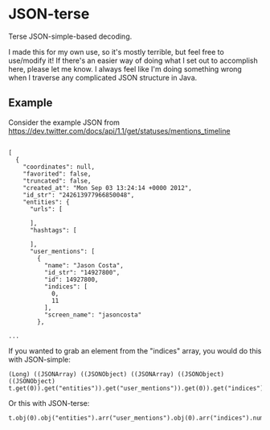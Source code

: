 JSON-terse
==========

Terse JSON-simple-based decoding.

I made this for my own use, so it's mostly terrible, but feel free to use/modify it! If there's an easier way of doing what I set out to accomplish here, please let me know. I always feel like I'm doing something wrong when I traverse any complicated JSON structure in Java.


Example
-------

Consider the example JSON from https://dev.twitter.com/docs/api/1.1/get/statuses/mentions_timeline

```

[
  {
    "coordinates": null,
    "favorited": false,
    "truncated": false,
    "created_at": "Mon Sep 03 13:24:14 +0000 2012",
    "id_str": "242613977966850048",
    "entities": {
      "urls": [
 
      ],
      "hashtags": [
 
      ],
      "user_mentions": [
        {
          "name": "Jason Costa",
          "id_str": "14927800",
          "id": 14927800,
          "indices": [
            0,
            11
          ],
          "screen_name": "jasoncosta"
        },

...

```

If you wanted to grab an element from the "indices" array, you would do this with JSON-simple:

```
(Long) ((JSONArray) ((JSONObject) ((JSONArray) ((JSONObject) ((JSONObject) t.get(0)).get("entities")).get("user_mentions")).get(0)).get("indices")).get(0);
```

Or this with JSON-terse:

```
t.obj(0).obj("entities").arr("user_mentions").obj(0).arr("indices").num(0);
```
